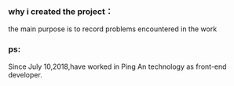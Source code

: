 ### why i created the project：

the main purpose is to record problems encountered in the work

### ps:
Since July 10,2018,have worked in Ping An technology as front-end developer.
